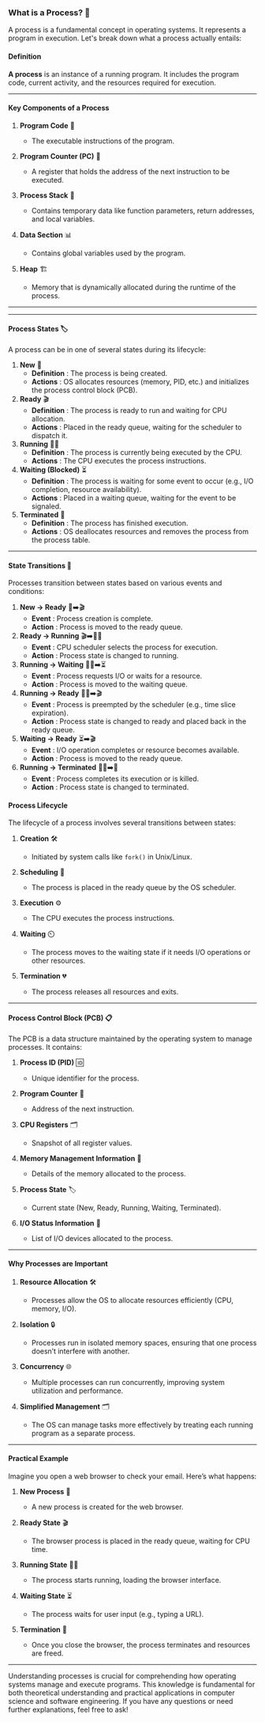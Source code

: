 ### What is a Process? 📝

A process is a fundamental concept in operating systems. It represents a program in execution. Let's break down what a process actually entails:

#### Definition

**A process** is an instance of a running program. It includes the program code, current activity, and the resources required for execution.

---

#### Key Components of a Process

1. **Program Code** 📄

   - The executable instructions of the program.
2. **Program Counter (PC)** 🎯

   - A register that holds the address of the next instruction to be executed.
3. **Process Stack** 🥞

   - Contains temporary data like function parameters, return addresses, and local variables.
4. **Data Section** 📊

   - Contains global variables used by the program.
5. **Heap** 🏗️

   - Memory that is dynamically allocated during the runtime of the process.

---

---

#### **Process States** 🏷️

A process can be in one of several states during its lifecycle:

1. **New** 🌱
   * **Definition** : The process is being created.
   * **Actions** : OS allocates resources (memory, PID, etc.) and initializes the process control block (PCB).
2. **Ready** 🎬
   * **Definition** : The process is ready to run and waiting for CPU allocation.
   * **Actions** : Placed in the ready queue, waiting for the scheduler to dispatch it.
3. **Running** 🏃‍♂️
   * **Definition** : The process is currently being executed by the CPU.
   * **Actions** : The CPU executes the process instructions.
4. **Waiting (Blocked)** ⏳
   * **Definition** : The process is waiting for some event to occur (e.g., I/O completion, resource availability).
   * **Actions** : Placed in a waiting queue, waiting for the event to be signaled.
5. **Terminated** 🛑
   * **Definition** : The process has finished execution.
   * **Actions** : OS deallocates resources and removes the process from the process table.

---

#### **State Transitions** 🔄

Processes transition between states based on various events and conditions:

1. **New -> Ready** 🌱➡️🎬
   * **Event** : Process creation is complete.
   * **Action** : Process is moved to the ready queue.
2. **Ready -> Running** 🎬➡️🏃‍♂️
   * **Event** : CPU scheduler selects the process for execution.
   * **Action** : Process state is changed to running.
3. **Running -> Waiting** 🏃‍♂️➡️⏳
   * **Event** : Process requests I/O or waits for a resource.
   * **Action** : Process is moved to the waiting queue.
4. **Running -> Ready** 🏃‍♂️➡️🎬
   * **Event** : Process is preempted by the scheduler (e.g., time slice expiration).
   * **Action** : Process state is changed to ready and placed back in the ready queue.
5. **Waiting -> Ready** ⏳➡️🎬
   * **Event** : I/O operation completes or resource becomes available.
   * **Action** : Process is moved to the ready queue.
6. **Running -> Terminated** 🏃‍♂️➡️🛑
   * **Event** : Process completes its execution or is killed.
   * **Action** : Process state is changed to terminated.

#### Process Lifecycle

The lifecycle of a process involves several transitions between states:

1. **Creation** 🛠️

   - Initiated by system calls like `fork()` in Unix/Linux.
2. **Scheduling** 📅

   - The process is placed in the ready queue by the OS scheduler.
3. **Execution** ⚙️

   - The CPU executes the process instructions.
4. **Waiting** ⏲️

   - The process moves to the waiting state if it needs I/O operations or other resources.
5. **Termination** 💔

   - The process releases all resources and exits.

---

#### Process Control Block (PCB) 📋

The PCB is a data structure maintained by the operating system to manage processes. It contains:

1. **Process ID (PID)** 🆔

   - Unique identifier for the process.
2. **Program Counter** 🎯

   - Address of the next instruction.
3. **CPU Registers** 🗂️

   - Snapshot of all register values.
4. **Memory Management Information** 🧠

   - Details of the memory allocated to the process.
5. **Process State** 🏷️

   - Current state (New, Ready, Running, Waiting, Terminated).
6. **I/O Status Information** 📠

   - List of I/O devices allocated to the process.

---

#### Why Processes are Important

1. **Resource Allocation** 🛠️

   - Processes allow the OS to allocate resources efficiently (CPU, memory, I/O).
2. **Isolation** 🔒

   - Processes run in isolated memory spaces, ensuring that one process doesn’t interfere with another.
3. **Concurrency** 🌐

   - Multiple processes can run concurrently, improving system utilization and performance.
4. **Simplified Management** 🗂️

   - The OS can manage tasks more effectively by treating each running program as a separate process.

---

#### Practical Example

Imagine you open a web browser to check your email. Here’s what happens:

1. **New Process** 🌱

   - A new process is created for the web browser.
2. **Ready State** 🎬

   - The browser process is placed in the ready queue, waiting for CPU time.
3. **Running State** 🏃‍♂️

   - The process starts running, loading the browser interface.
4. **Waiting State** ⏳

   - The process waits for user input (e.g., typing a URL).
5. **Termination** 🛑

   - Once you close the browser, the process terminates and resources are freed.

---

Understanding processes is crucial for comprehending how operating systems manage and execute programs. This knowledge is fundamental for both theoretical understanding and practical applications in computer science and software engineering. If you have any questions or need further explanations, feel free to ask!
